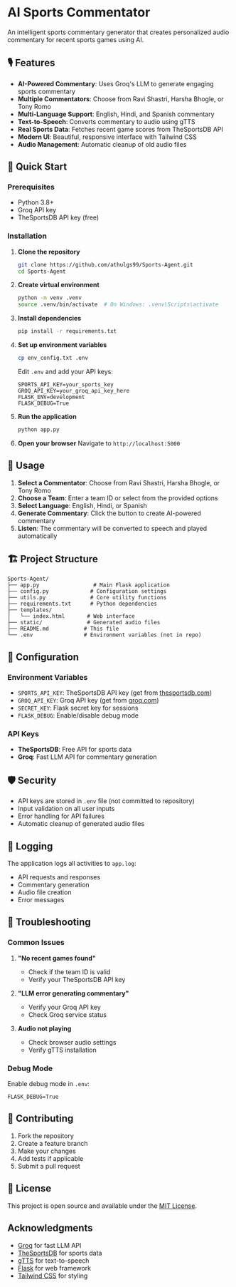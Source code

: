 # AI Sports Commentator

An intelligent sports commentary generator that creates personalized audio commentary for recent sports games using AI.

## 🎙️ Features

- **AI-Powered Commentary**: Uses Groq's LLM to generate engaging sports commentary
- **Multiple Commentators**: Choose from Ravi Shastri, Harsha Bhogle, or Tony Romo
- **Multi-Language Support**: English, Hindi, and Spanish commentary
- **Text-to-Speech**: Converts commentary to audio using gTTS
- **Real Sports Data**: Fetches recent game scores from TheSportsDB API
- **Modern UI**: Beautiful, responsive interface with Tailwind CSS
- **Audio Management**: Automatic cleanup of old audio files

## 🚀 Quick Start

### Prerequisites

- Python 3.8+
- Groq API key
- TheSportsDB API key (free)

### Installation

1. **Clone the repository**
   ```bash
   git clone https://github.com/athulgs99/Sports-Agent.git
   cd Sports-Agent
   ```

2. **Create virtual environment**
   ```bash
   python -m venv .venv
   source .venv/bin/activate  # On Windows: .venv\Scripts\activate
   ```

3. **Install dependencies**
   ```bash
   pip install -r requirements.txt
   ```

4. **Set up environment variables**
   ```bash
   cp env_config.txt .env
   ```
   
   Edit `.env` and add your API keys:
   ```env
   SPORTS_API_KEY=your_sports_key
   GROQ_API_KEY=your_groq_api_key_here
   FLASK_ENV=development
   FLASK_DEBUG=True
   ```

5. **Run the application**
   ```bash
   python app.py
   ```

6. **Open your browser**
   Navigate to `http://localhost:5000`

## 🎯 Usage

1. **Select a Commentator**: Choose from Ravi Shastri, Harsha Bhogle, or Tony Romo
2. **Choose a Team**: Enter a team ID or select from the provided options
3. **Select Language**: English, Hindi, or Spanish
4. **Generate Commentary**: Click the button to create AI-powered commentary
5. **Listen**: The commentary will be converted to speech and played automatically

## 🏗️ Project Structure

```
Sports-Agent/
├── app.py                 # Main Flask application
├── config.py             # Configuration settings
├── utils.py              # Core utility functions
├── requirements.txt      # Python dependencies
├── templates/
│   └── index.html       # Web interface
├── static/              # Generated audio files
├── README.md           # This file
└── .env                # Environment variables (not in repo)
```

## 🔧 Configuration

### Environment Variables

- `SPORTS_API_KEY`: TheSportsDB API key (get from [thesportsdb.com](https://www.thesportsdb.com/api.php))
- `GROQ_API_KEY`: Groq API key (get from [groq.com](https://console.groq.com/))
- `SECRET_KEY`: Flask secret key for sessions
- `FLASK_DEBUG`: Enable/disable debug mode

### API Keys

- **TheSportsDB**: Free API for sports data
- **Groq**: Fast LLM API for commentary generation

## 🛡️ Security

- API keys are stored in `.env` file (not committed to repository)
- Input validation on all user inputs
- Error handling for API failures
- Automatic cleanup of generated audio files

## 📝 Logging

The application logs all activities to `app.log`:
- API requests and responses
- Commentary generation
- Audio file creation
- Error messages

## 🐛 Troubleshooting

### Common Issues

1. **"No recent games found"**
   - Check if the team ID is valid
   - Verify your TheSportsDB API key

2. **"LLM error generating commentary"**
   - Verify your Groq API key
   - Check Groq service status

3. **Audio not playing**
   - Check browser audio settings
   - Verify gTTS installation

### Debug Mode

Enable debug mode in `.env`:
```env
FLASK_DEBUG=True
```

## 🤝 Contributing

1. Fork the repository
2. Create a feature branch
3. Make your changes
4. Add tests if applicable
5. Submit a pull request

## 📄 License

This project is open source and available under the [MIT License](LICENSE).

## Acknowledgments

- [Groq](https://groq.com/) for fast LLM API
- [TheSportsDB](https://www.thesportsdb.com/) for sports data
- [gTTS](https://gtts.readthedocs.io/) for text-to-speech
- [Flask](https://flask.palletsprojects.com/) for web framework
- [Tailwind CSS](https://tailwindcss.com/) for styling
